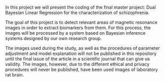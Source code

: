 In this project we will present the coding of the final master project: Dual Bayesian Linear Regression for the characterization of schizophrenia.

The goal of this project is to detect relevant areas of magnetic resonance images in order to extract biomarkers from them. For this process, the images will be processed by a system based on Bayesian inference systems designed by our own research group.

The images used during the study, as well as the procedures of parameter adjustment and model explanation will not be published in this repository until the final issue of the article in a scientific journal that can give us validity. The images, however, due to the different ethical and privacy procedures will never be published, have been used images of laboratory rat brain.
